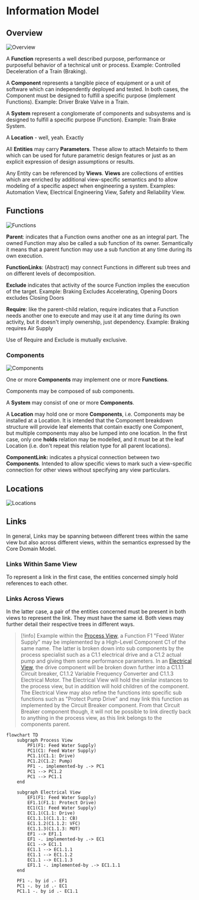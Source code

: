 # Information Model

## Overview

![Overview](http://www.plantuml.com/plantuml/proxy?cache=no&src=https://raw.githubusercontent.com/onouv/fscl/newgen/doc/fscl/core-domain-model/overview.puml)


 A **Function** represents a well described purpose, performance or purposeful behavior of a technical unit or process.  Example: Controlled Deceleration of a Train (Braking).

A **Component** represents a tangible piece of equipment or a unit of software which can independently deployed and tested. In both cases, the Component must be designed to fulfill a specific purpose (implement Functions). Example:  Driver Brake Valve in a Train.

A **System** represent a conglomerate of components and subsystems and is designed to fulfill a specific purpose (Function). Example: Train Brake System.    

A **Location** - well, yeah. Exactly

All **Entities** may carry **Parameters**. These allow to attach Metainfo to them which can be used for future parametric design features or just as an explicit expression of design assumptions or results.

Any Entity can be referenced by **Views**. **Views** are collections of entities which are enriched by additional view-specific semantics and to allow modeling of a specific aspect when engineering a system. Examples: Automation View, Electrical Engineering View, Safety and Reliability View.   

## Functions 

![Functions](http://www.plantuml.com/plantuml/proxy?cache=no&src=https://raw.githubusercontent.com/onouv/fscl/axon-cqrs/doc/fscl/core-domain-model/functions.puml)


**Parent**: indicates that a Function owns another one as an integral part. The owned Function may also be called a sub function of its owner. Semantically it means that a parent function may use a sub function at any time during its own execution. 

**FunctionLinks**: (Abstract) may connect Functions in different sub trees and on different levels of decomposition. 

**Exclude** indicates that activity of the source  Function implies the execution of the target.
Example: Braking Excludes Accelerating, Opening Doors excludes Closing Doors

**Require**:  like the parent-child relation, require indicates that a Function needs another one to execute and may use it at any time during its own activity, but it doesn't imply ownership, just dependency.
Example: Braking requires Air Supply

Use of Require and Exclude is mutually exclusive.



### Components

![Components](http://www.plantuml.com/plantuml/proxy?cache=no&src=https://raw.githubusercontent.com/onouv/fscl/newgen/doc/fscl/core-domain-model/components.puml)


One or more **Components** may implement one or more **Functions**.

Components may be composed of sub components. 

A **System** may consist of one or more **Components**.

A **Location** may hold one or more **Components**, i.e. Components may be installed at a Location. It is intended that the Component breakdown structure will provide leaf elements that contain exactly one Component, but multiple components may also be lumped into one location.  In the first case, only one **holds** relation may be modelled, and it must be at the leaf Location (i.e. don't repeat this relation type for all parent locations). 

**ComponentLink:** indicates a physical connection between two **Components**. Intended to allow specific views to mark such a view-specific connection for other views without specifying any view particulars.

## Locations

![Locations](http://www.plantuml.com/plantuml/proxy?cache=no&src=https://raw.githubusercontent.com/onouv/fscl/newgen/doc/fscl/core-domain-model/locations.puml)



## Links
In general, Links may be spanning between different trees within the same view but also across different views, within the semantics expressed by the Core Domain Model.  

### Links Within Same View
To represent a link in the first case, the entities concerned simply hold references to each other.

### Links Across Views
In the latter case, a pair of the entities concerned must be present in both views to represent the link. They must have the same id. Both views may further detail their respective trees in different ways. 

>[!info] Example
>within the [Process View](../Views/process-view.md), a Function F1 "Feed Water Supply" may be implemented by a High-Level Component C1 of the same name. The latter is broken down into sub components by the process specialist such as a C1.1 electrical drive and a C1.2 actual pump and giving them some performance parameters.
In an [Electrical View](../Views/electrical-view.md), the drive component will be broken down further into a C1.1.1 Circuit breaker, C1.1.2 Variable Frequency Converter and C1.1.3 Electrical Motor.
The Electrical View will hold the similar instances to the process view, but in addition will hold children of the component. The Electrical View may also refine the functions into specific sub functions such as "Protect Pump Drive" and may link this function as implemented by the Circuit Breaker component. From that Circuit Breaker component though, it will not be possible to  link directly back to anything in the process view, as this link belongs to the components parent. 
```mermaid
flowchart TD 
	subgraph Process View
		PF1(F1: Feed Water Supply)
		PC1(C1: Feed Water Supply)
		PC1.1(C1.1: Drive)
		PC1.2(C1.2: Pump)
		PF1 -. implemented-by .-> PC1
		PC1 --> PC1.2
		PC1 --> PC1.1
	end

	subgraph Electrical View
		EF1(F1: Feed Water Supply)
		EF1.1(F1.1: Protect Drive)
		EC1(C1: Feed Water Supply)
		EC1.1(C1.1: Drive)
		EC1.1.1(C1.1.1: CB)
		EC1.1.2(C1.1.2: VFC)
		EC1.1.3(C1.1.3: MOT)
		EF1 --> EF1.1
		EF1 -. implemented-by .-> EC1
		EC1 --> EC1.1
		EC1.1 --> EC1.1.1
		EC1.1 --> EC1.1.2
		EC1.1 --> EC1.1.3
		EF1.1 -. implemented-by .-> EC1.1.1	
	end

	PF1 -. by id .- EF1
	PC1 -. by id .- EC1
	PC1.1 -. by id .- EC1.1
```
